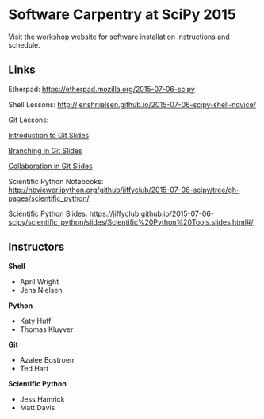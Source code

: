 # Software Carpentry at SciPy 2015

Visit the [workshop website](https://jiffyclub.github.io/2015-07-06-scipy/)
for software installation instructions and schedule.

## Links

Etherpad:
https://etherpad.mozilla.org/2015-07-06-scipy

Shell Lessons:
http://jenshnielsen.github.io/2015-07-06-scipy-shell-novice/

Git Lessons:

[Introduction to Git Slides](https://jiffyclub.github.io/2015-07-06-scipy/slides-local_version_control.html)

[Branching in Git Slides](http://slides.com/abostroem/deck-4)

[Collaboration in Git Slides](http://slides.com/abostroem/collaborating_using_git)



Scientific Python Notebooks:
http://nbviewer.ipython.org/github/jiffyclub/2015-07-06-scipy/tree/gh-pages/scientific_python/

Scientific Python Slides:
https://jiffyclub.github.io/2015-07-06-scipy/scientific_python/slides/Scientific%20Python%20Tools.slides.html#/

## Instructors

**Shell**

- April Wright
- Jens Nielsen

**Python**

- Katy Huff
- Thomas Kluyver

**Git**

- Azalee Bostroem
- Ted Hart

**Scientific Python**

- Jess Hamrick
- Matt Davis
